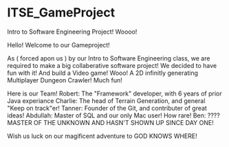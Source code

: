 # ITSE_GameProject
Intro to Software Engineering Project! Woooo!

Hello!
Welcome to our Gameproject!

As ( forced apon us ) by our Intro to Software Engineering class, we are required to make a big collaberative software project!
We decided to have fun with it! And build a Video game! Wooo! A 2D infinitly generating Multiplayer Dungeon Crawler! Much fun!

Here is our Team!
Robert: The "Framework" developer, with 6 years of prior Java experiance 
Charlie: The head of Terrain Generation, and general "Keep on track"er!
Tanner: Founder of the Git, and contributer of great ideas!
Abdullah: Master of SQL and our only Mac user! How rare!
Ben: ???? MASTER OF THE UNKNOWN AND HASN'T SHOWN UP SINCE DAY ONE!

Wish us luck on our magificent adventure to GOD KNOWS WHERE!
